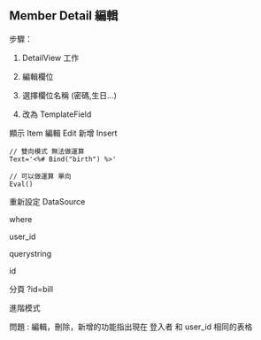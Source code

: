 ## Member Detail 編輯

步驟：

1. DetailView 工作 

2. 編輯欄位

3. 選擇欄位名稱 (密碼,生日...)

4. 改為 TemplateField

顯示 Item
編輯 Edit
新增 Insert

```
// 雙向模式 無法做運算
Text='<%# Bind("birth") %>'   

// 可以做運算 單向
Eval()
```

重新設定 DataSource 

where

user_id

querystring

id

分頁 ?id=bill

進階模式

問題 : 編輯，刪除，新增的功能指出現在 登入者 和 user_id 相同的表格 
